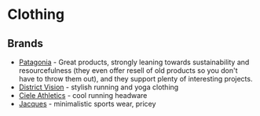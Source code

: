 # Clothing

## Brands

- [Patagonia](https://www.patagonia.com/home/) - Great products, strongly leaning towards sustainability and resourcefulness (they even offer resell of old products so you don't have to throw them out), and they support plenty of interesting projects.
- [District Vision](https://districtvision.com/shop) - stylish running and yoga clothing
- [Ciele Athletics](https://cieleathletics.com/eu/) - cool running headware
- [Jacques](https://jacquesnyc.com/) - minimalistic sports wear, pricey

